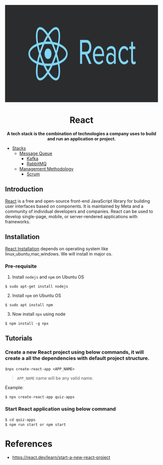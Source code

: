 <div align="center">
    <img src="img/logo.png" height="320" width="830" alt="React">
    <h1>React</h1>
    <strong>A tech stack is the combination of technologies a company uses to build and run an application or project.</strong>
</div>


<!-- TOC -->

- [Stacks](#stacks)
    - [Message Queue](#message-queue)
        - [Kafka](#kafka)
        - [RabbitMQ](#rabbitmq)
    - [Management Methodology](#management-methodology)
        - [Scrum](#scrum)

<!-- /TOC -->

## Introduction

[React](https://react.dev/) is a free and open-source front-end JavaScript library for building user interfaces based on
components. It is maintained by Meta and a community of individual developers and companies. React can be used to
develop single-page, mobile, or server-rendered applications with frameworks.

## Installation

[React Installation](https://react.dev/learn/installation) depends on operating system like linux,ubuntu,mac,windows. We
will install in major os.

### Pre-requisite

1. Install `nodejs` and `npm` on Ubuntu OS

```shell
$ sudo apt-get install nodejs
```

2. Install `npm` on Ubuntu OS

```shell
$ sudo apt install npm
```

3. Now install `npx` using node

```shell
$ npm install -g npx
```

## Tutorials

### Create a new React project using below commands, it will create a all the dependencies with default project structure.

```shell
$npx create-react-app <APP_NAME> 
```
> `APP_NAME` name will be any valid name.

Example:
```shell
$ npx create-react-app quiz-apps
```

### Start React application using below command
```shell
$ cd quiz-apps 
$ npm run start or npm start
```

# References
- https://react.dev/learn/start-a-new-react-project
